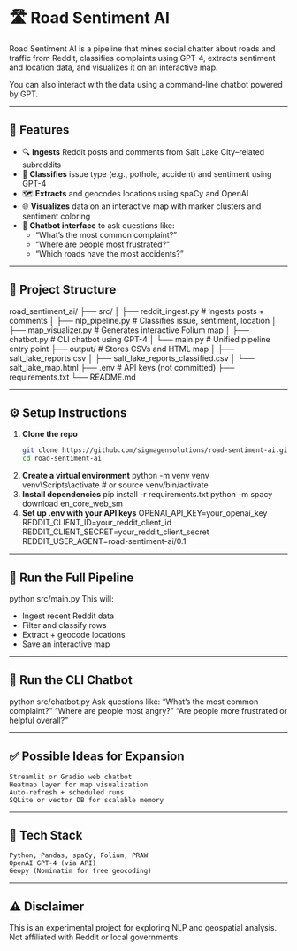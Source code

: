 # 🛣️ Road Sentiment AI

Road Sentiment AI is a pipeline that mines social chatter about roads and traffic from Reddit, classifies complaints using GPT-4, extracts sentiment and location data, and visualizes it on an interactive map.

You can also interact with the data using a command-line chatbot powered by GPT.

---

## 🚀 Features

- 🔍 **Ingests** Reddit posts and comments from Salt Lake City–related subreddits
- 🧠 **Classifies** issue type (e.g., pothole, accident) and sentiment using GPT-4
- 🗺️ **Extracts** and geocodes locations using spaCy and OpenAI
- 🌐 **Visualizes** data on an interactive map with marker clusters and sentiment coloring
- 💬 **Chatbot interface** to ask questions like:
  - “What’s the most common complaint?”
  - “Where are people most frustrated?”
  - “Which roads have the most accidents?”

---

## 📁 Project Structure

road_sentiment_ai/
├── src/
│ ├── reddit_ingest.py # Ingests posts + comments
│ ├── nlp_pipeline.py # Classifies issue, sentiment, location
│ ├── map_visualizer.py # Generates interactive Folium map
│ ├── chatbot.py # CLI chatbot using GPT-4
│ └── main.py # Unified pipeline entry point
├── output/ # Stores CSVs and HTML map
│ ├── salt_lake_reports.csv
│ ├── salt_lake_reports_classified.csv
│ └── salt_lake_map.html
├── .env # API keys (not committed)
├── requirements.txt
└── README.md


---

## ⚙️ Setup Instructions

1. **Clone the repo**
   ```bash
   git clone https://github.com/sigmagensolutions/road-sentiment-ai.git
   cd road-sentiment-ai
2. **Create a virtual environment**
python -m venv venv
venv\Scripts\activate  # or source venv/bin/activate
3. **Install dependencies**
pip install -r requirements.txt
python -m spacy download en_core_web_sm
4. **Set up .env with your API keys**
OPENAI_API_KEY=your_openai_key
REDDIT_CLIENT_ID=your_reddit_client_id
REDDIT_CLIENT_SECRET=your_reddit_client_secret
REDDIT_USER_AGENT=road-sentiment-ai/0.1

---

## 🧪 Run the Full Pipeline

python src/main.py
This will:
- Ingest recent Reddit data
- Filter and classify rows
- Extract + geocode locations
- Save an interactive map

---

## 💬 Run the CLI Chatbot

python src/chatbot.py
Ask questions like:
 “What’s the most common complaint?”
 “Where are people most angry?”
 “Are people more frustrated or helpful overall?”

---

## ✅ Possible Ideas for Expansion

    Streamlit or Gradio web chatbot
    Heatmap layer for map visualization
    Auto-refresh + scheduled runs
    SQLite or vector DB for scalable memory

---

## 🧠 Tech Stack

    Python, Pandas, spaCy, Folium, PRAW
    OpenAI GPT-4 (via API)
    Geopy (Nominatim for free geocoding)

---

## ⚠️ Disclaimer

This is an experimental project for exploring NLP and geospatial analysis. Not affiliated with Reddit or local governments.

